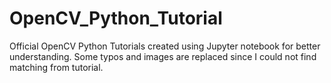# OpenCV_Python_Tutorial


Official OpenCV Python Tutorials created using Jupyter notebook for better understanding.
Some typos and images are replaced since I could not find matching from tutorial.



